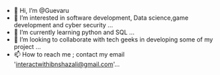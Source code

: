 - 👋 Hi, I’m @Guevaru
- 👀 I’m interested in software development, Data science,game development and cyber security ...
- 🌱 I’m currently learning python and SQL ...
- 💞️ I’m looking to collaborate with tech geeks in developing some of my project ...
- 📫 How to reach me ; contact my email 'interactwithibnshazali@gmail.com'...

<!---
Guevaru/Guevaru is a ✨ special ✨ repository because its `README.md` (this file) appears on your GitHub profile.
You can click the Preview link to take a look at your changes.
--->
